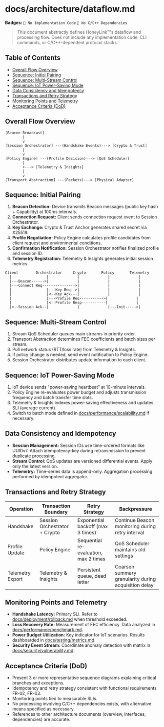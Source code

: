 # docs/architecture/dataflow.md

**Badges:** `🚫 No Implementation Code` `🚫 No C/C++ Dependencies`

> This document abstractly defines HoneyLink™'s dataflow and processing flow. Does not include any implementation code, CLI commands, or C/C++-dependent protocol stacks.

## Table of Contents
- [Overall Flow Overview](#overall-flow-overview)
- [Sequence: Initial Pairing](#sequence-initial-pairing)
- [Sequence: Multi-Stream Control](#sequence-multi-stream-control)
- [Sequence: IoT Power-Saving Mode](#sequence-iot-power-saving-mode)
- [Data Consistency and Idempotency](#data-consistency-and-idempotency)
- [Transactions and Retry Strategy](#transactions-and-retry-strategy)
- [Monitoring Points and Telemetry](#monitoring-points-and-telemetry)
- [Acceptance Criteria (DoD)](#acceptance-criteria-dod)

## Overall Flow Overview
```
[Beacon Broadcast]
        |
        v
[Session Orchestrator] ---(Handshake Events)---> [Crypto & Trust]
        |
        v
[Policy Engine] ---(Profile Decision)---> [QoS Scheduler]
        |
        +---> [Telemetry & Insights]
        |
        v
[Transport Abstraction] ---(Packets)---> [Physical Adapter]
```

## Sequence: Initial Pairing
1. **Beacon Detection:** Device transmits Beacon messages (public key hash + Capability) at 100ms intervals.
2. **Connection Request:** Client sends connection request event to Session Orchestrator.
3. **Key Exchange:** Crypto & Trust Anchor generates shared secret via X25519.
4. **Profile Negotiation:** Policy Engine calculates profile candidates from client request and environmental conditions.
5. **Confirmation Notification:** Session Orchestrator notifies finalized profile and session ID.
6. **Telemetry Registration:** Telemetry & Insights generates initial session metrics.

```
Client        Orchestrator     Crypto       Policy       Telemetry
  |                |             |             |             |
  |---Beacon------>|             |             |             |
  |---Connect Req--------------->|             |             |
  |                |---Key Req-->|             |             |
  |                |<--Key Ack---|             |             |
  |                |---Profile Req----------->|             |
  |                |<--Profile Resp-----------|             |
  |<--Session Ack--|             |             |---Init----->|
```

## Sequence: Multi-Stream Control
1. Stream QoS Scheduler queues main streams in priority order.
2. Transport Abstraction determines FEC coefficients and batch sizes per stream.
3. Pull network status (RTT/loss rate) from Telemetry & Insights.
4. If policy change is needed, send event notification to Policy Engine.
5. Session Orchestrator distributes update information to each client.

## Sequence: IoT Power-Saving Mode
1. IoT device sends "power-saving heartbeat" at 10-minute intervals.
2. Policy Engine re-evaluates power budget and adjusts transmission frequency and batch transfer time slots.
3. Telemetry & Insights indexes power-saving effectiveness and updates SLI (average current).
4. Switch to batch mode defined in [docs/performance/scalability.md](../performance/scalability.md) if necessary.

## Data Consistency and Idempotency
- **Session Management:** Session IDs use time-ordered formats like UUIDv7. Attach idempotency-key during retransmission to prevent duplicate processing.
- **Stream Control:** QoS updates are versioned differential events. Apply only the latest version.
- **Telemetry:** Time-series data is append-only. Aggregation processing performed by idempotent aggregator.

## Transactions and Retry Strategy
| Operation | Transaction Boundary | Retry Strategy | Backpressure |
|-----------|---------------------|----------------|--------------|
| Handshake | Session Orchestrator + Crypto | Exponential backoff (max 3 times) | Continue Beacon monitoring during retry interval |
| Profile Update | Policy Engine | Sequential re-evaluation, max 2 times | QoS Scheduler maintains old settings |
| Telemetry Export | Telemetry & Insights | Persistent queue, dead letter | Coarsen summary granularity during acquisition delay |

## Monitoring Points and Telemetry
- **Handshake Latency:** Primary SLI. Refer to [docs/deployment/rollback.md](../deployment/rollback.md) when threshold exceeded.
- **Loss Recovery Rate:** Measurement of FEC efficiency. Data analyzed in [docs/performance/benchmark.md](../performance/benchmark.md).
- **Power Budget Utilization:** Key indicator for IoT scenarios. Results dashboarded in [docs/testing/metrics.md](../testing/metrics.md).
- **Security Event Stream:** Coordinate anomaly detection with matrix in [docs/security/vulnerability.md](../security/vulnerability.md).

## Acceptance Criteria (DoD)
- Present 3 or more representative sequence diagrams explaining critical branches and exceptions.
- Idempotency and retry strategy consistent with functional requirements FR-02, FR-03.
- Monitoring points tied to measurable SLIs.
- No processing involving C/C++ dependencies exists, with alternative means specified as necessary.
- References to other architecture documents (overview, interfaces, dependencies) are accurate.
